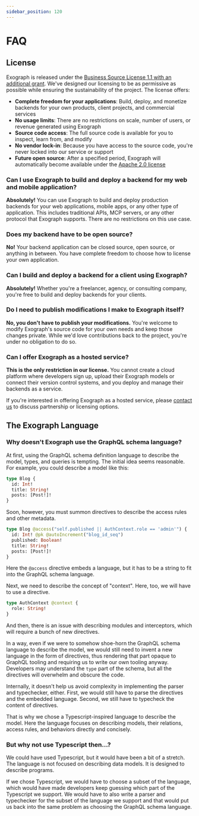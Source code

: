 ```yaml
---
sidebar_position: 120
---
```


# FAQ

## License

Exograph is released under the [Business Source License 1.1 with an additional grant](https://github.com/exograph/exograph/blob/main/LICENSE). We've designed our licensing to be as permissive as possible while ensuring the sustainability of the project. The license offers:

- **Complete freedom for your applications**: Build, deploy, and monetize backends for your own products, client projects, and commercial services
- **No usage limits**: There are no restrictions on scale, number of users, or revenue generated using Exograph
- **Source code access**: The full source code is available for you to inspect, learn from, and modify
- **No vendor lock-in**: Because you have access to the source code, you're never locked into our service or support
- **Future open source**: After a specified period, Exograph will automatically become available under the [Apache 2.0 license](https://www.apache.org/licenses/LICENSE-2.0)

### Can I use Exograph to build and deploy a backend for my web and mobile application?

**Absolutely!** You can use Exograph to build and deploy production backends for your web applications, mobile apps, or any other type of application. This includes traditional APIs, MCP servers, or any other protocol that Exograph supports. There are no restrictions on this use case.

### Does my backend have to be open source?

**No!** Your backend application can be closed source, open source, or anything in between. You have complete freedom to choose how to license your own application.

### Can I build and deploy a backend for a client using Exograph?

**Absolutely!** Whether you're a freelancer, agency, or consulting company, you're free to build and deploy backends for your clients.

### Do I need to publish modifications I make to Exograph itself?

**No, you don't have to publish your modifications.** You're welcome to modify Exograph's source code for your own needs and keep those changes private. While we'd love contributions back to the project, you're under no obligation to do so.

### Can I offer Exograph as a hosted service?

**This is the only restriction in our license.** You cannot create a cloud platform where developers sign up, upload their Exograph models or connect their version control systems, and you deploy and manage their backends as a service.

If you're interested in offering Exograph as a hosted service, please [contact us](mailto:contact@exograph.dev) to discuss partnership or licensing options.

## The Exograph Language

### Why doesn't Exograph use the GraphQL schema language?

At first, using the GraphQL schema definition language to describe the model, types, and queries is tempting. The initial idea seems reasonable. For example, you could describe a model like this:

```graphql
type Blog {
  id: Int!
  title: String!
  posts: [Post!]!
}
```

Soon, however, you must summon directives to describe the access rules and other metadata.

```graphql
type Blog @access("self.published || AuthContext.role == 'admin'") {
  id: Int! @pk @autoIncrement("blog_id_seq")
  published: Boolean!
  title: String!
  posts: [Post!]!
}
```

Here the `@access` directive embeds a language, but it has to be a string to fit into the GraphQL schema language.

Next, we need to describe the concept of "context". Here, too, we will have to use a directive.

```graphql
type AuthContext @context {
  role: String!
}
```

And then, there is an issue with describing modules and interceptors, which will require a bunch of new directives.

In a way, even if we were to somehow shoe-horn the GraphQL schema language to describe the model, we would still need to invent a new language in the form of directives, thus rendering that part opaque to GraphQL tooling and requiring us to write our own tooling anyway. Developers may understand the `type` part of the schema, but all the directives will overwhelm and obscure the code.

Internally, it doesn't help us avoid complexity in implementing the parser and typechecker, either. First, we would still have to parse the directives and the embedded language. Second, we still have to typecheck the content of directives.

That is why we chose a Typescript-inspired language to describe the model. Here the language focuses on describing models, their relations, access rules, and behaviors directly and concisely.

### But why not use Typescript then...?

We could have used Typescript, but it would have been a bit of a stretch. The language is not focused on describing data models. It is designed to describe programs.

If we chose Typescript, we would have to choose a subset of the language, which would have made developers keep guessing which part of the Typescript we support. We would have to also write a parser and typechecker for the subset of the language we support and that would put us back into the same problem as choosing the GraphQL schema language.
